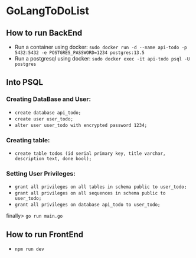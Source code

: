 # GoLangToDoList

## How to run BackEnd
 * Run a container using docker:
`sudo docker run -d --name api-todo -p 5432:5432 -e POSTGRES_PASSWORD=1234 postgres:13.5 `
 * Run a postgresql using docker:
`sudo docker exec -it api-todo psql -U postgres`

## Into PSQL
### Creating DataBase and User:
 * `create database api_todo;`
 * `create user user_todo;`
 * `alter user user_todo with encrypted password 1234;`

### Creating table:
 * `create table todos (id serial primary key, title varchar, description text, done bool);`
 
### Setting User Privileges:
* `grant all privileges on all tables in schema public to user_todo;`
* `grant all privileges on all sequences in schema public to user_todo;`
* `grant all privileges on database api_todo to user_todo;`

finally> `go run main.go`

## How to run FrontEnd
* `npm run dev`
